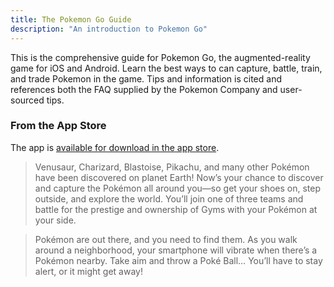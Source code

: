 ```yaml
---
title: The Pokemon Go Guide
description: "An introduction to Pokemon Go"
---
```


This is the comprehensive guide for Pokemon Go, the augmented-reality game for iOS and Android.
Learn the best ways to can capture, battle, train, and trade Pokemon in the game. Tips and information is cited and references both the FAQ supplied by the Pokemon Company and user-sourced tips.



### From the App Store
The app is [available for download in the app store](https://itunes.apple.com/au/app/pokemon-go/id1094591345?mt=8).
> Venusaur, Charizard, Blastoise, Pikachu, and many other Pokémon have been discovered on planet Earth!
Now’s your chance to discover and capture the Pokémon all around you—so get your shoes on, step outside, and explore the world. You’ll join one of three teams and battle for the prestige and ownership of Gyms with your Pokémon at your side.

> Pokémon are out there, and you need to find them. As you walk around a neighborhood, your smartphone will vibrate when there’s a Pokémon nearby. Take aim and throw a Poké Ball… You’ll have to stay alert, or it might get away!
